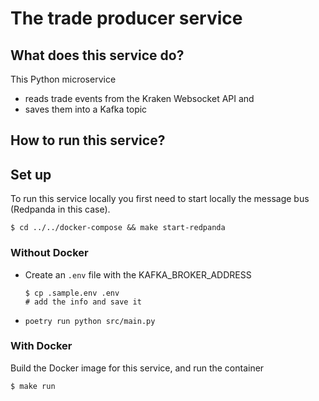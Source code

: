 # The trade producer service

## What does this service do?

This Python microservice

- reads trade events from the Kraken Websocket API and
- saves them into a Kafka topic

## How to run this service?

## Set up
To run this service locally you first need to start locally the message bus (Redpanda in this case).
```
$ cd ../../docker-compose && make start-redpanda
```

### Without Docker

- Create an `.env` file with the KAFKA_BROKER_ADDRESS
    ```
    $ cp .sample.env .env
    # add the info and save it
    ```
    
- `poetry run python src/main.py`

### With Docker

Build the Docker image for this service, and run the container
```
$ make run
```